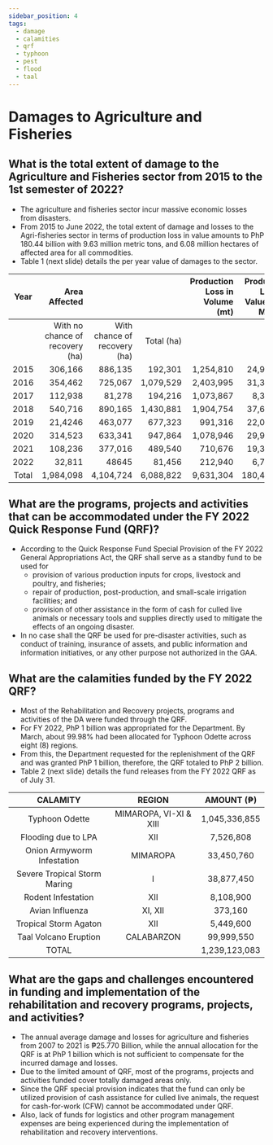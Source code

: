 ```yaml
---
sidebar_position: 4
tags:
  - damage
  - calamities
  - qrf
  - typhoon
  - pest
  - flood
  - taal
---
```


# Damages to Agriculture and Fisheries

## What is the total extent of damage to the Agriculture and Fisheries sector from 2015 to the 1st semester of 2022?

- The agriculture and fisheries sector incur massive economic losses from disasters.
- From 2015 to June 2022, the total extent of damage and losses to the Agri-fisheries sector in terms of production loss in value amounts to PhP 180.44 billion with 9.63 million metric tons, and 6.08 million hectares of affected area for all commodities.
- Table 1 (next slide) details the per year value of damages to the sector.

| Year  | Area Affected | |  | Production Loss in Volume (mt) | Production Loss in Value (PhP Million) |
|:-------:|------------:|----------------:|----------------:|----------------:|----------------:|
| | With no chance of recovery (ha) | With chance of recovery (ha) | Total (ha) | | |
2015  | 306,166  | 886,135  | 192,301  | 1,254,810  | 24,931.07
2016 | 354,462 | 725,067 | 1,079,529 | 2,403,995 | 31,328.70
2017  | 112,938 | 81,278 | 194,216 | 1,073,867 | 8,391.12
2018 | 540,716 | 890,165 | 1,430,881 | 1,904,754 | 37,621.38
2019 | 21,4246 | 463,077 | 677,323 | 991,316 | 22,026.55
2020  | 314,523  | 633,341  | 947,864  | 1,078,946  | 29,977.50
2021  | 108,236  | 377,016  | 489,540  | 710,676  | 19,382.22
2022  | 32,811  | 48645  | 81,456  | 212,940  | 6,784.69
Total  | 1,984,098  | 4,104,724 | 6,088,822 | 9,631,304 | 180,443.23 |

## What are the programs, projects and activities that can be accommodated under the FY 2022 Quick Response Fund (QRF)?

- According to the Quick Response Fund Special Provision of the FY 2022 General Appropriations Act, the QRF shall serve as a standby fund to be used for
  - provision of various production inputs for crops, livestock and poultry, and fisheries;
  - repair of production, post-production, and small-scale irrigation facilities; and
  - provision of other assistance in the form of cash for culled live animals or necessary tools and supplies directly used to mitigate the effects of an ongoing disaster.
- In no case shall the QRF be used for pre-disaster activities, such as conduct of training, insurance of assets, and public information and information initiatives, or any other purpose not authorized in the GAA.

## What are the calamities funded by the FY 2022 QRF?

- Most of the Rehabilitation and Recovery projects, programs and activities of the DA were funded through the QRF.
- For FY 2022, PhP 1 billion was appropriated for the Department. By March, about 99.98% had been allocated for Typhoon Odette across eight (8) regions.
- From this, the Department requested for the replenishment of the QRF and was granted PhP 1 billion, therefore, the QRF totaled to PhP 2 billion.
- Table 2 (next slide) details the fund releases from the FY 2022 QRF as of July 31.

| CALAMITY        | REGION            | AMOUNT (₱)  | 
|:---------------:|:-----------------:|:-----------:|
| Typhoon Odette  | MIMAROPA, VI-XI & XIII | 1,045,336,855 |
| Flooding due to LPA | XII | 7,526,808
| Onion Armyworm Infestation | MIMAROPA | 33,450,760
| Severe Tropical Storm Maring | I | 38,877,450
| Rodent Infestation | XII |8,108,900
Avian Influenza | XI, XII | 373,160
Tropical Storm Agaton | XII  | 5,449,600
Taal Volcano Eruption | CALABARZON | 99,999,550
TOTAL | | 1,239,123,083


## What are the gaps and challenges encountered in funding and implementation of the rehabilitation and recovery programs, projects, and activities?

- The annual average damage and losses for agriculture and fisheries from 2007 to 2021 is ₱25.770 Billion, while the annual allocation for the QRF is at PhP 1 billion which is not sufficient to compensate for the incurred damage and losses.
- Due to the limited amount of QRF, most of the programs, projects and activities funded cover totally damaged areas only.
- Since the QRF special provision indicates that the fund can only be utilized provision of cash assistance for culled live animals, the request for cash-for-work (CFW) cannot be accommodated under QRF.
- Also, lack of funds for logistics and other program management expenses are being experienced during the implementation of rehabilitation and recovery interventions.

